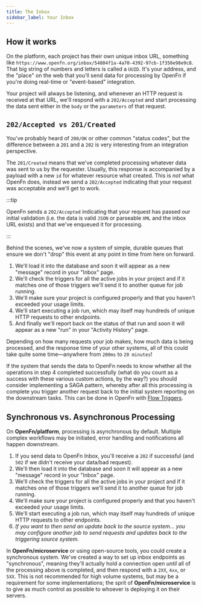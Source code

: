 ```yaml
---
title: The Inbox
sidebar_label: Your Inbox
---
```


## How it works

On the platform, each project has their own unique inbox URL, something like
`https://www.openfn.org/inbox/54804f1a-4a70-4392-97cb-1f350e98e9c8`. That big
string of numbers and letters is called a `UUID`. It's your address, and the
"place" on the web that you'll send data for processing by OpenFn if you're
doing real-time or "event-based" integration.

Your project will always be listening, and whenever an HTTP request is received
at that URL, we'll respond with a `202/Accepted` and start processing the data
sent either in the `body` or the `parameters` of that request.

## `202/Accepted vs 201/Created`

You've probably heard of `200/OK` or other common "status codes", but the
difference between a `201` and a `202` is very interesting from an integration
perspective.

The `201/Created` means that we've completed processing whatever data was sent
to us by the requester. Usually, this response is accompanied by a payload with
a new `id` for whatever resource what created. This is _not_ what OpenFn does,
instead we send a `202/Accepted` indicating that your request was acceptable and
we'll get to work.

:::tip

OpenFn sends a `202/Accepted` indicating that your request has passed our
initial validation (i.e. the data is valid `JSON` or parseable `XML` and the
inbox URL exists) and that we've enqueued it for processing.

:::

Behind the scenes, we've now a system of simple, durable queues that ensure we
don't "drop" this event at any point in time from here on forward.

1. We'll load it into the database and soon it will appear as a new "message"
   record in your "Inbox" page.
2. We'll check the triggers for all the active jobs in your project and if it
   matches one of those triggers we'll send it to another queue for job running.
3. We'll make sure your project is configured properly and that you haven't
   exceeded your usage limits.
4. We'll start executing a job run, which may itself may hundreds of unique HTTP
   requests to other endpoints.
5. And finally we'll report back on the status of that run and soon it will
   appear as a new "run" in your "Activity History" page.

Depending on how many requests your job makes, how much data is being processed,
and the response time of your other systems, all of this could take quite some
time—anywhere from `200ms` to `20 minutes`!

If the system that sends the data to OpenFn needs to know whether all the
operations in step 4 completed successfully (what do you count as a success with
these various custom actions, by the way?) you should consider implementing a
SAGA pattern, whereby after all this processing is complete you trigger another
request back to the initial system reporting on the downstream tasks. This can
be done in OpenFn with [Flow Triggers](/documentation/build/steps/multiple-operationss).

## Synchronous vs. Asynchronous Processing

On **OpenFn/platform**, processing is asynchronous by default. Multiple complex workflows may be initiated, error handling and notifications all happen downstream. 
1. If you send data to OpenFn Inbox, you'll receive a `202` if successful (and `502` if we didn't receive your data/bad request). 
2. We'll then load it into the database and soon it will appear as a new "message"
   record in your "Inbox" page.
3. We'll check the triggers for all the active jobs in your project and if it
   matches one of those triggers we'll send it to another queue for job running.
4. We'll make sure your project is configured properly and that you haven't
   exceeded your usage limits.
5. We'll start executing a job run, which may itself may hundreds of unique HTTP
   requests to other endpoints. 
6. _If you want to then send an update back to the source system... you may configure another job to send requests and updates back to the triggering source system._ 

In **OpenFn/microservice** or using open-source tools, you could create a synchronous system. We've created a way to set up inbox endpoints as
"synchronous", meaning they'll actually hold a connection open _until_ all of
the processing above is completed, and then respond with a `2XX`, `4xx`, or
`5XX`. This is not recommended for high volume systems, but may be a requirement
for some implementations; the sprit of **OpenFn/microservice** is to give as much
control as possible to whoever is deploying it on their servers.
